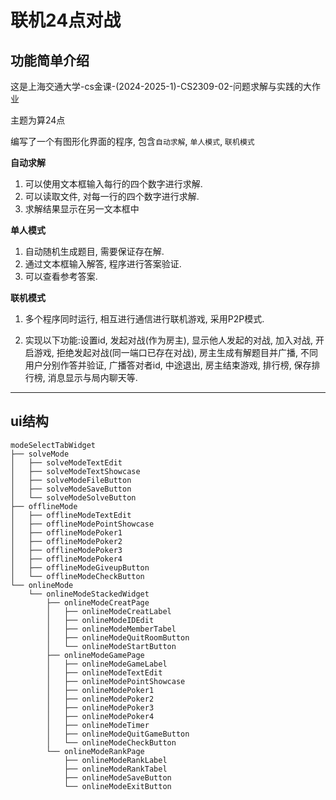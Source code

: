 # 联机24点对战

## 功能简单介绍
这是上海交通大学-cs金课-(2024-2025-1)-CS2309-02-问题求解与实践的大作业

主题为算24点

编写了一个有图形化界面的程序, 包含```自动求解```, ```单人模式```, ```联机模式```

**自动求解**
1. 可以使用文本框输入每行的四个数字进行求解.
2. 可以读取文件, 对每一行的四个数字进行求解.
3. 求解结果显示在另一文本框中

**单人模式**
1. 自动随机生成题目, 需要保证存在解.
2. 通过文本框输入解答, 程序进行答案验证.
3. 可以查看参考答案.

**联机模式**
1. 多个程序同时运行, 相互进行通信进行联机游戏, 采用P2P模式.

2. 实现以下功能:设置id, 发起对战(作为房主), 显示他人发起的对战, 加入对战, 开启游戏, 拒绝发起对战(同一端口已存在对战), 房主生成有解题目并广播, 不同用户分别作答并验证, 广播答对者id, 中途退出, 房主结束游戏, 排行榜, 保存排行榜, 消息显示与局内聊天等.

---
## ui结构
<!-- 
+ modeSelectTabWidget
  + solveMode
    + solveModeTextEdit
    + solveModeTextShowcase
    + solveModeFileButton
    + solveModeFileSaveButton
    + solveModeSolveButton
  + offlineMode
    + offlineModeTextEdit
    + offlineModePointShowcase
    + offlineModePoker1
    + offlineModePoker2
    + offlineModePoker3
    + offlineModePoker4
    + offlineModeGiveupButton
    + offlineModeCheckButton
  + onlineMode
    + onlineModeStackedWidget
      + onlineModeCreatPage
        + onlineModeCreatLabel
        + onlineModeIDEdit
        + onlineModeMemberTabel
        + onlineModeQuitRoomButton
        + onlineModeStartButton
      + onlineModeGamePage
        + onlineModeGameLabel
        + onlineModeTextEdit
        + onlineModePointShowcase
        + onlineModePoker1
        + onlineModePoker2
        + onlineModePoker3
        + onlineModePoker4
        + onlineModeTimer
        + onlineModeQuitGameButton
        + onlineModeCheckButton
      + onlineModeRankPage
        + onlineModeRankLabel
        + onlineModeRankTabel
        + onlineModeSaveButton
        + onlineModeExitButton

https://devtool.tech/tree
-->

```text
modeSelectTabWidget
├── solveMode
│   ├── solveModeTextEdit
│   ├── solveModeTextShowcase
│   ├── solveModeFileButton
│   ├── solveModeSaveButton
│   └── solveModeSolveButton
├── offlineMode
│   ├── offlineModeTextEdit
│   ├── offlineModePointShowcase
│   ├── offlineModePoker1
│   ├── offlineModePoker2
│   ├── offlineModePoker3
│   ├── offlineModePoker4
│   ├── offlineModeGiveupButton
│   └── offlineModeCheckButton
└── onlineMode
    └── onlineModeStackedWidget
        ├── onlineModeCreatPage
        │   ├── onlineModeCreatLabel
        │   ├── onlineModeIDEdit
        │   ├── onlineModeMemberTabel
        │   ├── onlineModeQuitRoomButton
        │   └── onlineModeStartButton
        ├── onlineModeGamePage
        │   ├── onlineModeGameLabel
        │   ├── onlineModeTextEdit
        │   ├── onlineModePointShowcase
        │   ├── onlineModePoker1
        │   ├── onlineModePoker2
        │   ├── onlineModePoker3
        │   ├── onlineModePoker4
        │   ├── onlineModeTimer
        │   ├── onlineModeQuitGameButton
        │   └── onlineModeCheckButton
        └── onlineModeRankPage
            ├── onlineModeRankLabel
            ├── onlineModeRankTabel
            ├── onlineModeSaveButton
            └── onlineModeExitButton

```